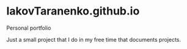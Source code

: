 # IakovTaranenko.github.io
Personal portfolio

Just a small project that I do in my free time that documents projects.
